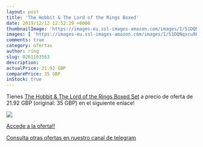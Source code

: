 ```yaml
---
layout: post
title: 'The Hobbit & The Lord of the Rings Boxed'
date: 2019/12/12 12:52:29 +0000
thumbnailImage: 'https://images-eu.ssl-images-amazon.com/images/I/51DQNqxcu9L._SL200_.jpg'
images: [ 'https://images-eu.ssl-images-amazon.com/images/I/51DQNqxcu9L._SL200_.jpg' ]
comments: true
category: ofertas
author: ring
slug: 0261103563
description:
actualPrice: 21.92 GBP
comparePrice: 35 GBP
inStock: true
---
```


Tienes [The Hobbit & The Lord of the Rings Boxed Set](https://www.amazon.com/dp/0261103563/?tag=redken08-20) a precio de oferta de 21.92 GBP (original: 35 GBP) en el siguiente enlace!

[![](https://images-eu.ssl-images-amazon.com/images/I/51DQNqxcu9L._SL200_.jpg)](https://www.amazon.com/dp/0261103563/?tag=redken08-20)

[Accede a la oferta!!](https://www.amazon.com/dp/0261103563/?tag=redken08-20)

[Consulta otras ofertas en nuestro canal de telegram](https://t.me/s/ofertas25)
